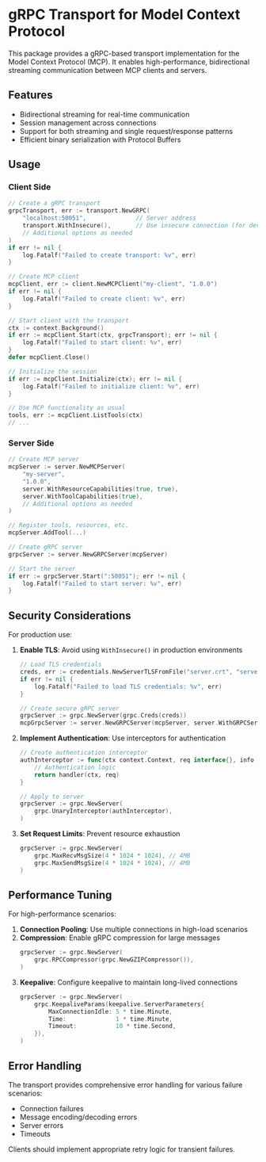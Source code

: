 # gRPC Transport for Model Context Protocol

This package provides a gRPC-based transport implementation for the Model Context Protocol (MCP). 
It enables high-performance, bidirectional streaming communication between MCP clients and servers.

## Features

- Bidirectional streaming for real-time communication
- Session management across connections
- Support for both streaming and single request/response patterns
- Efficient binary serialization with Protocol Buffers

## Usage

### Client Side

```go
// Create a gRPC transport
grpcTransport, err := transport.NewGRPC(
    "localhost:50051",              // Server address
    transport.WithInsecure(),       // Use insecure connection (for development only)
    // Additional options as needed
)
if err != nil {
    log.Fatalf("Failed to create transport: %v", err)
}

// Create MCP client
mcpClient, err := client.NewMCPClient("my-client", "1.0.0")
if err != nil {
    log.Fatalf("Failed to create client: %v", err)
}

// Start client with the transport
ctx := context.Background()
if err := mcpClient.Start(ctx, grpcTransport); err != nil {
    log.Fatalf("Failed to start client: %v", err)
}
defer mcpClient.Close()

// Initialize the session
if err := mcpClient.Initialize(ctx); err != nil {
    log.Fatalf("Failed to initialize client: %v", err)
}

// Use MCP functionality as usual
tools, err := mcpClient.ListTools(ctx)
// ...
```

### Server Side

```go
// Create MCP server
mcpServer := server.NewMCPServer(
    "my-server",
    "1.0.0",
    server.WithResourceCapabilities(true, true),
    server.WithToolCapabilities(true),
    // Additional options as needed
)

// Register tools, resources, etc.
mcpServer.AddTool(...)

// Create gRPC server
grpcServer := server.NewGRPCServer(mcpServer)

// Start the server
if err := grpcServer.Start(":50051"); err != nil {
    log.Fatalf("Failed to start server: %v", err)
}
```

## Security Considerations

For production use:

1. **Enable TLS**: Avoid using `WithInsecure()` in production environments
   ```go
   // Load TLS credentials
   creds, err := credentials.NewServerTLSFromFile("server.crt", "server.key")
   if err != nil {
       log.Fatalf("Failed to load TLS credentials: %v", err)
   }
   
   // Create secure gRPC server
   grpcServer := grpc.NewServer(grpc.Creds(creds))
   mcpGrpcServer := server.NewGRPCServer(mcpServer, server.WithGRPCServer(grpcServer))
   ```

2. **Implement Authentication**: Use interceptors for authentication
   ```go
   // Create authentication interceptor
   authInterceptor := func(ctx context.Context, req interface{}, info *grpc.UnaryServerInfo, handler grpc.UnaryHandler) (interface{}, error) {
       // Authentication logic
       return handler(ctx, req)
   }
   
   // Apply to server
   grpcServer := grpc.NewServer(
       grpc.UnaryInterceptor(authInterceptor),
   )
   ```

3. **Set Request Limits**: Prevent resource exhaustion
   ```go
   grpcServer := grpc.NewServer(
       grpc.MaxRecvMsgSize(4 * 1024 * 1024), // 4MB
       grpc.MaxSendMsgSize(4 * 1024 * 1024), // 4MB
   )
   ```

## Performance Tuning

For high-performance scenarios:

1. **Connection Pooling**: Use multiple connections in high-load scenarios
2. **Compression**: Enable gRPC compression for large messages
   ```go
   grpcServer := grpc.NewServer(
       grpc.RPCCompressor(grpc.NewGZIPCompressor()),
   )
   ```
3. **Keepalive**: Configure keepalive to maintain long-lived connections
   ```go
   grpcServer := grpc.NewServer(
       grpc.KeepaliveParams(keepalive.ServerParameters{
           MaxConnectionIdle: 5 * time.Minute,
           Time:              1 * time.Minute,
           Timeout:           10 * time.Second,
       }),
   )
   ```

## Error Handling

The transport provides comprehensive error handling for various failure scenarios:

- Connection failures
- Message encoding/decoding errors
- Server errors
- Timeouts

Clients should implement appropriate retry logic for transient failures.
